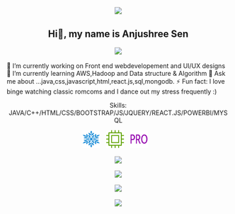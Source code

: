 <p align="center">
  <img  src="https://media1.tenor.com/images/86489b28cf2316bb0d141809cc900f66/tenor.gif?itemid=17921729">
  </p>

<h2 align="center"> Hi👋, my name is Anjushree Sen</h2>
<p align="center">
  <a href="https://github.com/DenverCoder1/readme-typing-svg"><img src="https://readme-typing-svg.herokuapp.com?font=Mitr&color=6633CCsize=24&center=true&vCenter=true&lines=+Front+end+web+developer;Data+Analyst"></a>
  
</p>


<p align="center">

 🔭 I’m currently working on Front end webdevelopement and UI/UX designs
 🌱 I’m currently learning AWS,Hadoop and Data structure & Algorithm
 💬 Ask me about ...java,css,javascript,html,react.js,sql,mongodb.
 ⚡ Fun fact: I love binge watching classic romcoms and I dance out my stress frequently :)
</p>


<p align="center">
  Skills:   JAVA/C++/HTML/CSS/BOOTSTRAP/JS/JQUERY/REACT.JS/POWERBI/MYSQL
  </p>

 <p align="center">
  <a href='https://archiveprogram.github.com/'><img src='https://raw.githubusercontent.com/acervenky/animated-github-badges/master/assets/acbadge.gif' width='40' height='40'></a> <a href='https://docs.github.com/en/developers'><img src='https://raw.githubusercontent.com/acervenky/animated-github-badges/master/assets/devbadge.gif' width='40' height='40'></a> <a href='https://github.com/pricing'><img src='https://raw.githubusercontent.com/acervenky/animated-github-badges/master/assets/pro.gif' width='40' height='40'></a> 
</p>

  <p align="center">
   <img align="center" src="https://gpvc.arturio.dev/anjushreesen">
 
   
  <p align="center"> 
  <img align="center" src="https://github-readme-stats.vercel.app/api?username=anjushreesen&theme=synthwave&show_icons=true&count_private=true"> 

  
   <p align="center">
     <img align="center" src="https://activity-graph.herokuapp.com/graph?username=anjushreesen"> 

   <p align="center">
    <img align="center" src="https://github-readme-streak-stats.herokuapp.com/?user=anjushreesen&theme=dark"> 

   
